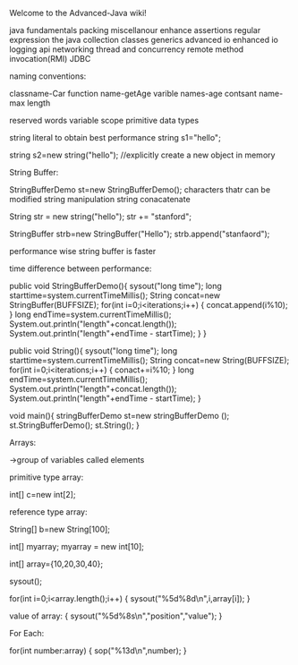 Welcome to the Advanced-Java wiki!



java fundamentals
packing
miscellanour enhance
assertions
regular expression
the java collection classes
generics
advanced io
enhanced io
logging api
networking
thread and concurrency
remote method invocation(RMI)
JDBC


naming conventions:

classname-Car
function name-getAge
varible names-age
contsant name-max length

reserved words
variable scope
primitive data types


string literal to obtain best performance
string s1="hello";

string s2=new string("hello");  //explicitly create a new object in memory

String Buffer:

StringBufferDemo st=new StringBufferDemo();
characters thatr can be modified
string manipulation 
string conacatenate

String str = new string("hello");
str += "stanford";

StringBuffer strb=new StringBuffer("Hello");
strb.append("stanfaord");

performance wise string buffer is faster

time difference between performance:


public void StringBufferDemo(){
sysout("long time");
long starttime=system.currentTimeMillis();
String concat=new StringBuffer(BUFFSIZE);
for(int i=0;i<iterations;i++)
{
concat.append(i%10);
}
long endTime=system.currentTimeMillis();
System.out.println("length"+concat.length());
System.out.println("length"+endTime - startTime);
}
}


public void String(){
sysout("long time");
long starttime=system.currentTimeMillis();
String concat=new String(BUFFSIZE);
for(int i=0;i<iterations;i++)
{
conact+=i%10;
}
long endTime=system.currentTimeMillis();
System.out.println("length"+concat.length());
System.out.println("length"+endTime - startTime);
}

void main(){
stringBufferDemo st=new stringBufferDemo ();
st.StringBufferDemo();
st.String();
}


Arrays:


->group of variables called elements

primitive type array:

int[] c=new int[2];

reference type array:

String[] b=new String[100];

int[] myarray;
myarray = new int[10];

int[] array={10,20,30,40};


sysout();

for(int i=0;i<array.length();i++)
{
sysout("%5d%8d\n",i,array[i]);
}

value of array:
{
sysout("%5d%8s\n","position","value");
}

For Each:

for(int number:array)
{
sop("%13d\n",number);
}





